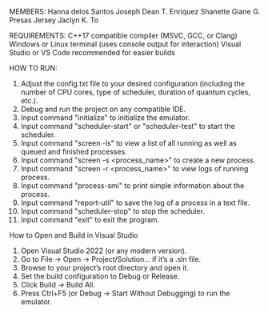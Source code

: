 MEMBERS:
Hanna delos Santos
Joseph Dean T. Enriquez
Shanette Giane G. Presas
Jersey Jaclyn K. To


REQUIREMENTS:
C++17 compatible compiler (MSVC, GCC, or Clang)
Windows or Linux terminal (uses console output for interaction)
Visual Studio or VS Code recommended for easier builds

HOW TO RUN:
1. Adjust the config.txt file to your desired configuration (including the number of CPU cores, type of scheduler, duration of quantum cycles, etc.).
2. Debug and run the project on any compatible IDE.
3. Input command "initialize" to initialize the emulator.
4. Input command "scheduler-start" or "scheduler-test" to start the scheduler.
5. Input command "screen -ls" to view a list of all running as well as queued and finished processes.
6. Input command "screen -s <process_name>" to create a new process. 
7. Input command "screen -r <process_name>" to view logs of running process.
8. Input command "process-smi" to print simple information about the process.
9. Input command "report-util" to save the log of a process in a text file.
10. Input command "scheduler-stop" to stop the scheduler.
11. Input command "exit" to exit the program.

How to Open and Build in Visual Studio
1. Open Visual Studio 2022 (or any modern version).
2. Go to File → Open → Project/Solution... if it’s a .sln file.
3. Browse to your project’s root directory and open it.
4. Set the build configuration to Debug or Release.
5. Click Build → Build All.
6. Press Ctrl+F5 (or Debug → Start Without Debugging) to run the emulator.
